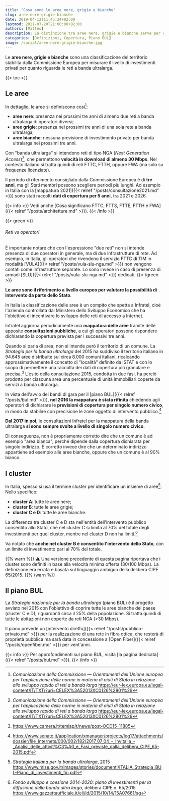 ```yaml
---
title: "Cosa sono le aree nere, grigie e bianche"
slug: aree-nere-grigie-bianche
date: 2019-04-12T11:45:24+02:00
lastmod: 2021-07-20T21:00:00+02:00
authors: [Matteo]
description: La distinzione tra aree nere, grigie e bianche serve per classificare il grado di investimenti per la banda ultralarga presenti sul territorio.
categories: [Definizioni, Copertura, Piano BUL]
image: /social/aree-nere-grigie-bianche.jpg
---
```


Le **aree nere, grigie e bianche** sono una classificazione del territorio stabilita dalla Commissione Europea per misurare il livello di investimenti privati per quanto riguarda le reti a banda ultralarga.

{{< toc >}}

## Le aree

In dettaglio, le aree si definiscono così[^lex]:

[^lex]: *Comunicazione della Commissione — Orientamenti dell’Unione europea per l’applicazione delle norme in materia di aiuti di Stato in relazione allo sviluppo rapido di reti a banda larga* https://eur-lex.europa.eu/legal-content/IT/TXT/?uri=CELEX%3A52013XC0126%2801%29

- **aree nere**: presenza nei prossimi tre anni di almeno due reti a banda ultralarga di operatori diversi;
- **aree grigie**: presenza nei prossimi tre anni di una sola rete a banda ultralarga;
- **aree bianche**: nessuna previsione di investimento privato per banda ultralarga nei prossimi tre anni.

Con "banda ultralarga" si intendono reti di tipo NGA (*Next Generation Access*)[^lex], che permettono **velocità in download di almeno 30 Mbps**. Nel contesto italiano si tratta quindi di reti FTTC, FTTH, oppure FWA (ma solo su frequenze licenziate).

Il periodo di riferimento consigliato dalla Commissione Europea è di **tre anni**, ma gli Stati membri possono scegliere periodi più lunghi. Ad esempio in Italia con la [mappatura 2021]({{< relref "/posts/consultazione2021.md" >}}) sono stati raccolti **dati di copertura per 5 anni**, tra 2021 e 2026.

{{< info >}}
Vedi anche [Cosa significano FTTC, FTTS, FTTE, FTTH e FWA]({{< relref "/posts/architetture.md" >}}).
{{< /info >}}

{{< green >}}
###### Reti vs operatori

È importante notare che con l'espressione "due reti" non si intende presenza di due operatori in generale, ma di due infrastrutture di rete. Ad esempio, in Italia, gli operatori che rivendono il servizio FTTC di TIM in modalità [VULA]({{< relref "/posts/vula-slu-nga.md" >}}) non vengono contati come infrastrutture separate. Lo sono invece in caso di presenza di armadi [SLU]({{< relref "/posts/vula-slu-nga.md" >}}) dedicati.
{{< /green >}}

**Le aree sono il riferimento a livello europeo per valutare la possibilità di intervento da parte dello Stato**.

In Italia la classificazione delle aree è un compito che spetta a Infratel, cioè l'azienda controllata dal Ministero dello Sviluppo Economico che ha l'obiettivo di incentivare lo sviluppo delle reti di accesso a Internet.

Infratel aggiorna periodicamente una **mappatura delle aree** tramite delle apposite **consultazioni pubbliche**, a cui gli operatori possono rispondere dichiarando la copertura prevista per i successivi tre anni.

Quando si parla di area, non si intende però il territorio di un comune. La *Strategia per la banda ultralarga* del 2015 ha suddiviso il territorio italiano in 94.645 aree distribuite sui circa 8.000 comuni italiani, ricalcando approssimativamente il concetto di "località" definito da ISTAT e con lo scopo di permettere una raccolta dei dati di copertura più granulare e precisa.[^aree2015] L'esito della consultazione 2015, condotta in due fasi, ha perciò prodotto per ciascuna area una percentuale di unità immobiliari coperte da servizi a banda ultralarga.

[^aree2015]: https://www.camera.it/temiap/t/news/post-OCD15-11885

In vista dell'avvio dei bandi di gara per il [piano BUL]({{< relref "/posts/bul.md" >}}), **nel 2016 la mappatura è stata rifinita** chiedendo agli operatori di dichiarare le **previsioni di copertura per singolo numero civico**, in modo da stabilire con precisione le zone oggetto di intervento pubblico.[^cons2015]

[^cons2015]: https://www.senato.it/application/xmanager/projects/leg17/attachments/dossier/file_internets/000/002/182/2017_07_04_-_Invitalia_-_Analisi_delle_attivit%C3%A0_e_Fasi_previste_dalla_delibera_CIPE_65-2015.pdf

**Dal 2017 in poi**, le consultazioni Infratel per la mappatura della banda ultralarga **si sono sempre svolte a livello di singolo numero civico**.

Di conseguenza, non è propriamente corretto dire che un comune è ad esempio "area bianca", perché dipende dalla copertura dichiarata per singolo indirizzo. È corretto invece dire che un determinato indirizzo appartiene ad esempio alle aree bianche, oppure che un comune è al 90% bianco.

## I cluster

In Italia, spesso si usa il termine cluster per identificare un insieme di aree[^strategia]. Nello specifico:

[^strategia]: *Strategia italiana per la banda ultralarga*, 2015 https://www.mise.gov.it/images/stories/documenti/ITALIA_Strategia_BUL-Piano_di_investimenti_fin.pdf

- **cluster A**: tutte le aree nere;
- **cluster B**: tutte le aree grigie;
- **cluster C e D**: tutte le aree bianche.

La differenza tra cluster C e D sta nell'entità dell'intervento pubblico consentito allo Stato, che nel cluster C si limita al 70% del totale degli investimenti per quel cluster, mentre nel cluster D non ha limiti.[^cipe]

[^cipe]: *Fondo sviluppo e coesione 2014-2020: piano di investimenti per la diffusione della banda ultra larga*, delibera CIPE n. 65/2015 https://www.gazzettaufficiale.it/eli/id/2015/10/14/15A07661/sg

Va notato che **anche nel cluster B è consentito l'intervento dello Stato**, con un limite di investimento pari al 70% del totale.

{{% warn %}}
⚠️ Una versione precedente di questa pagina riportava che i cluster sono definiti in base alla velocità minima offerta (30/100 Mbps). La definizione era errata e basata sul linguaggio ambiguo della delibera CIPE 65/2015.
{{% /warn %}}

## Il piano BUL

La *Strategia nazionale per la banda ultralarga* (piano BUL) è il progetto avviato nel 2015 con l'obiettivo di coprire tutte le aree bianche del paese (cluster C e D), riguardanti circa il 25% della popolazione. Si tratta quindi di tutte le abitazioni non coperte da reti NGA (>30 Mbps).

Il piano prevede un [intervento diretto]({{< relref "/posts/pubblico-privato.md" >}}) per la realizzazione di una rete in fibra ottica, che resterà di proprietà pubblica ma sarà data in concessione a [Open Fiber]({{< relref "/posts/openfiber.md" >}}) per vent'anni.

{{< info >}}
Per approfondimenti sul piano BUL, visita [la pagina dedicata]({{< relref "/posts/bul.md" >}}).
{{< /info >}}
